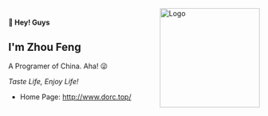 <img src="http://images.dorc.top/blog/blog-logo.png" alt="Logo" align="right" height="200">

#### 👋 Hey! Guys

## I'm Zhou Feng

A Programer of China. Aha! 😜

_Taste Life, Enjoy Life!_

-   Home Page: http://www.dorc.top/
